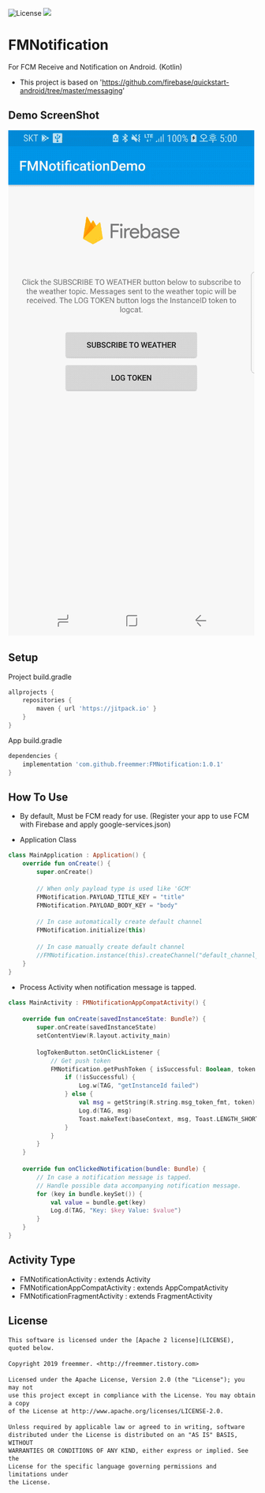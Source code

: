![License](https://img.shields.io/badge/License-Apache%202.0-blue.svg)
[![](https://jitpack.io/v/freemmer/FMNotification.svg)](https://jitpack.io/#freemmer/FMNotification)

# FMNotification
For FCM Receive and Notification on Android. (Kotlin)
+ This project is based on 'https://github.com/firebase/quickstart-android/tree/master/messaging'

## Demo ScreenShot
![Screenshot](https://github.com/freemmer/FMNotification/blob/master/Screenshots/screenshots.gif)

## Setup
Project build.gradle
```Groovy
allprojects {
    repositories {
        maven { url 'https://jitpack.io' }
    }
}
```

App build.gradle
```Groovy
dependencies {
    implementation 'com.github.freemmer:FMNotification:1.0.1'
}
```

## How To Use
+ By default, Must be FCM ready for use. (Register your app to use FCM with Firebase and apply google-services.json)

+ Application Class
```Kotlin
class MainApplication : Application() {
    override fun onCreate() {
        super.onCreate()

        // When only payload type is used like 'GCM'
        FMNotification.PAYLOAD_TITLE_KEY = "title"
        FMNotification.PAYLOAD_BODY_KEY = "body"

        // In case automatically create default channel
        FMNotification.initialize(this)
        
        // In case manually create default channel
        //FMNotification.instance(this).createChannel("default_channel_id", "Default Channel")
    }
}
```

+ Process Activity when notification message is tapped.
```Kotlin
class MainActivity : FMNotificationAppCompatActivity() {

    override fun onCreate(savedInstanceState: Bundle?) {
        super.onCreate(savedInstanceState)
        setContentView(R.layout.activity_main)

        logTokenButton.setOnClickListener {
            // Get push token
            FMNotification.getPushToken { isSuccessful: Boolean, token: String? ->
                if (!isSuccessful) {
                    Log.w(TAG, "getInstanceId failed")
                } else {
                    val msg = getString(R.string.msg_token_fmt, token)
                    Log.d(TAG, msg)
                    Toast.makeText(baseContext, msg, Toast.LENGTH_SHORT).show()
                }
            }
        }
    }

    override fun onClickedNotification(bundle: Bundle) {
        // In case a notification message is tapped.
        // Handle possible data accompanying notification message.
        for (key in bundle.keySet()) {
            val value = bundle.get(key)
            Log.d(TAG, "Key: $key Value: $value")
        }
    }
}
```

## Activity Type
+ FMNotificationActivity : extends Activity
+ FMNotificationAppCompatActivity : extends AppCompatActivity
+ FMNotificationFragmentActivity : extends FragmentActivity

## License
```code
This software is licensed under the [Apache 2 license](LICENSE), quoted below.

Copyright 2019 freemmer. <http://freemmer.tistory.com>

Licensed under the Apache License, Version 2.0 (the "License"); you may not
use this project except in compliance with the License. You may obtain a copy
of the License at http://www.apache.org/licenses/LICENSE-2.0.

Unless required by applicable law or agreed to in writing, software
distributed under the License is distributed on an "AS IS" BASIS, WITHOUT
WARRANTIES OR CONDITIONS OF ANY KIND, either express or implied. See the
License for the specific language governing permissions and limitations under
the License.
```
